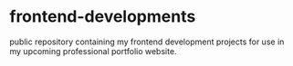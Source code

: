# frontend-developments
public repository containing my frontend development projects for use in my upcoming professional portfolio website.

